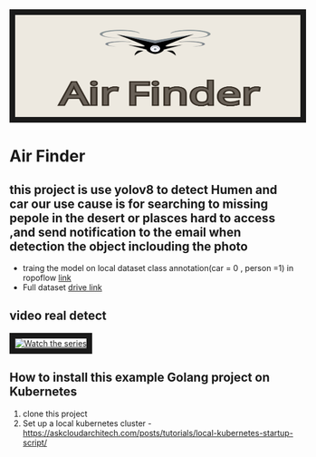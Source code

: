 <img src="https://github.com/Faisal-1997/car_humane_detection/blob/master/notebooks/air%20finder.png" alt="Watch the series" width="800" height="180" border="10" />


# Air Finder 

## this project is use yolov8 to detect Humen and car our use cause is for searching to missing pepole in the desert or plasces hard to access ,and send notification to the email when detection the object inclouding the photo


- traing the model on local dataset class annotation(car = 0 , person =1) in ropoflow <a href="https://app.roboflow.com/faisalt5/airfinder/3" target="_blank"> link <a/>
- Full dataset <a href="https://drive.google.com/drive/folders/1E6o3plOD4dk4FNviIkdF5clSspf9R3xM?usp=drive_link" target="_blank">drive link<a/>

## video real detect

<a href="https://www.youtube.com/watch?v=-zF3a5BVEvc" target="_blank">
<img src="" alt="Watch the series" width="240" height="180" border="10" />
</a>


## How to install this example Golang project on Kubernetes

1. clone this project
2. Set up a local kubernetes cluster - https://askcloudarchitech.com/posts/tutorials/local-kubernetes-startup-script/



